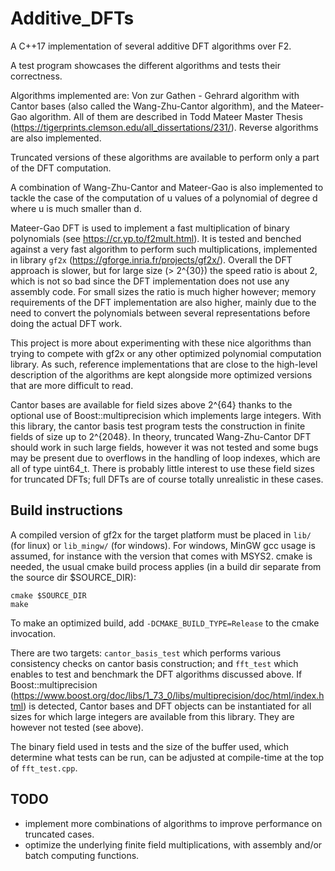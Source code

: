 # Additive_DFTs
A C++17 implementation of several additive DFT algorithms over F2.
 
A test program showcases the different algorithms and tests their correctness.
 
Algorithms implemented are: Von zur Gathen - Gehrard algorithm with Cantor bases (also called the Wang-Zhu-Cantor algorithm), and the Mateer-Gao algorithm. All of them are described in Todd Mateer Master Thesis (https://tigerprints.clemson.edu/all_dissertations/231/). Reverse algorithms are also implemented.

Truncated versions of these algorithms are available to perform only a part of the DFT computation.

A combination of Wang-Zhu-Cantor and Mateer-Gao is also implemented to tackle the case of the computation of u values of a polynomial of degree d where u is much smaller than d.

Mateer-Gao DFT is used to implement a fast multiplication of binary polynomials (see https://cr.yp.to/f2mult.html). It is tested and benched against a very fast algorithm to perform such multiplications, implemented in library `gf2x` (https://gforge.inria.fr/projects/gf2x/). Overall the DFT approach is slower, but for large size (> 2^{30}) the speed ratio is about 2, which is not so bad since the DFT implementation does not use any assembly code. For small sizes the ratio is much higher however; memory requirements of the DFT implementation are also higher, mainly due to the need to convert the polynomials between several representations before doing the actual DFT work. 

This project is more about experimenting with these nice algorithms than trying to compete with gf2x or any other optimized polynomial computation library. As such, reference implementations that are close to the high-level description of the algorithms are kept alongside more optimized versions that are more difficult to read.

Cantor bases are available for field sizes above 2^{64} thanks to the optional use of Boost::multiprecision which implements large integers. With this library, the cantor basis test program tests the construction in finite fields of size up to 2^{2048}. In theory, truncated Wang-Zhu-Cantor DFT should work in such large fields, however it was not tested and some bugs may be present due to overflows in the handling of loop indexes, which are all of type uint64_t. There is probably little interest to use these field sizes for truncated DFTs; full DFTs are of course totally unrealistic in these cases.

## Build instructions
A compiled version of gf2x for the target platform must be placed in `lib/` (for linux) or `lib_mingw/` (for windows). For windows, MinGW gcc usage is assumed, for instance with the version that comes with MSYS2. cmake is needed, the usual cmake build process applies (in a build dir separate from the source dir $SOURCE_DIR):

    cmake $SOURCE_DIR
    make

To make an optimized build, add `-DCMAKE_BUILD_TYPE=Release` to the cmake invocation.

There are two targets: `cantor_basis_test` which performs various consistency checks on cantor basis construction; and `fft_test` which enables to test and benchmark the DFT algorithms discussed above. If Boost::multiprecision   (https://www.boost.org/doc/libs/1_73_0/libs/multiprecision/doc/html/index.html) is detected, Cantor bases and DFT objects can be instantiated for all sizes for which large integers are available from this library. They are however not tested (see above).

The binary field used in tests and the size of the buffer used, which determine what tests can be run, can be adjusted at compile-time at the top of `fft_test.cpp`.

## TODO
  * implement more combinations of algorithms to improve performance on truncated cases.
  * optimize the underlying finite field multiplications, with assembly and/or batch computing functions.
